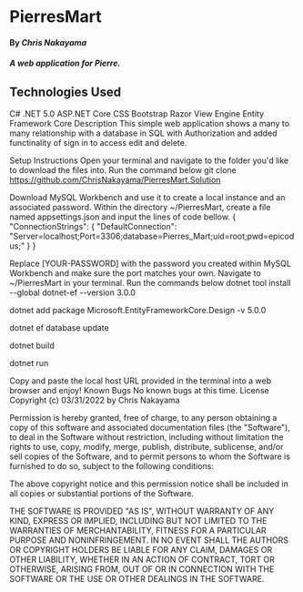 # PierresMart

#### By _**Chris Nakayama**_

#### _A web application for Pierre._

## Technologies Used

C#
.NET 5.0
ASP.NET Core
CSS
Bootstrap
Razor View Engine
Entity Framework Core
Description
This simple web application shows a many to many relationship with a database in SQL with Authorization and added functinality of sign in to access edit and delete.

Setup Instructions
Open your terminal and navigate to the folder you'd like to download the files into.
Run the command below
git clone https://github.com/ChrisNakayama/PierresMart.Solution

Download MySQL Workbench and use it to create a local instance and an associated password.
Within the directory ~/PierresMart, create a file named appsettings.json and input the lines of code bellow.
{ "ConnectionStrings": { "DefaultConnection": "Server=localhost;Port=3306;database=Pierres_Mart;uid=root;pwd=epicodus;" } }

Replace [YOUR-PASSWORD] with the password you created within MySQL Workbench and make sure the port matches your own.
Navigate to ~/PierresMart in your terminal.
Run the commands below
dotnet tool install --global dotnet-ef --version 3.0.0

dotnet add package Microsoft.EntityFrameworkCore.Design -v 5.0.0

dotnet ef database update

dotnet build

dotnet run

Copy and paste the local host URL provided in the terminal into a web browser and enjoy!
Known Bugs
No known bugs at this time.
License
Copyright (c) 03/31/2022 by Chris Nakayama

Permission is hereby granted, free of charge, to any person obtaining a copy of this software and associated documentation files (the "Software"), to deal in the Software without restriction, including without limitation the rights to use, copy, modify, merge, publish, distribute, sublicense, and/or sell copies of the Software, and to permit persons to whom the Software is furnished to do so, subject to the following conditions:

The above copyright notice and this permission notice shall be included in all copies or substantial portions of the Software.

THE SOFTWARE IS PROVIDED "AS IS", WITHOUT WARRANTY OF ANY KIND, EXPRESS OR IMPLIED, INCLUDING BUT NOT LIMITED TO THE WARRANTIES OF MERCHANTABILITY, FITNESS FOR A PARTICULAR PURPOSE AND NONINFRINGEMENT. IN NO EVENT SHALL THE AUTHORS OR COPYRIGHT HOLDERS BE LIABLE FOR ANY CLAIM, DAMAGES OR OTHER LIABILITY, WHETHER IN AN ACTION OF CONTRACT, TORT OR OTHERWISE, ARISING FROM, OUT OF OR IN CONNECTION WITH THE SOFTWARE OR THE USE OR OTHER DEALINGS IN THE SOFTWARE.